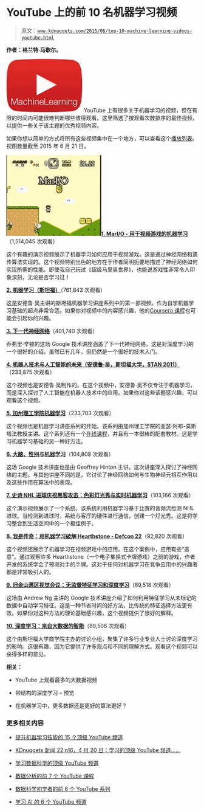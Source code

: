 # YouTube 上的前 10 名机器学习视频

> 原文：[`www.kdnuggets.com/2015/06/top-10-machine-learning-videos-youtube.html`](https://www.kdnuggets.com/2015/06/top-10-machine-learning-videos-youtube.html)

**作者：格兰特·马歇尔。**

![Machine Learning on YouTube](img/f25b548ce2996fe78d0b3edfd7831745.png) YouTube 上有很多关于机器学习的视频，但在有限的时间内可能很难判断哪些值得观看。这里筛选了按观看次数排序的最佳视频，以提供一些关于该主题的优秀视频内容。

如果你想以简单的方式将所有这些视频集中在一个地方，可以查看这个[播放列表](https://www.youtube.com/watch?v=qv6UVOQ0F44&list=PL_XgCvc6oOlwGLZWh7u0k7eIOLmdHlWXH)。视图数量截至 2015 年 6 月 21 日。

![mario-screen](img/9bbc8d223fc78adb9f16f764e3ca4e05.png)**[1\. MarI/O - 用于视频游戏的机器学习](https://www.youtube.com/watch?v=qv6UVOQ0F44)**（1,514,045 次观看）

这个有趣的演示视频展示了机器学习如何应用于视频游戏。这是通过神经网络和遗传算法实现的。这个视频特别出色的地方在于作者简明扼要地描述了神经网络如何实现所需的性能。即使我自己玩过《超级马里奥世界》，也能说游戏性非常令人印象深刻，无论是否学习过！

**[2\. 机器学习（斯坦福）](https://www.youtube.com/watch?v=UzxYlbK2c7E)**（761,843 次观看）

这是安德鲁·吴主讲的斯坦福机器学习讲座系列中的第一部视频。作为自学机器学习基础的起点非常合适。如果你对视频中的内容感兴趣，他的[Coursera 课程](https://www.coursera.org/course/ml)也可能会引起你的兴趣。

**[3\. 下一代神经网络](https://www.youtube.com/watch?v=AyzOUbkUf3M)**（401,740 次观看）

乔弗里·辛顿的这场 Google 技术讲座涵盖了下一代神经网络。这是对深度学习的一个很好的介绍。虽然已有几年，但仍然是一个很好的技术入门。

**[4\. 机器人技术与人工智能的未来（安德鲁·吴，斯坦福大学，STAN 2011）](https://www.youtube.com/watch?v=AY4ajbu_G3k)**（233,875 次观看）

这个视频也是安德鲁·吴制作的。在这个视频中，安德鲁·吴不仅专注于机器学习，而是深入探讨了人工智能在机器人技术中的应用。如果你对这些话题感兴趣，可以观看这个视频。

**[5\. 加州理工学院机器学习](https://www.youtube.com/watch?v=mbyG85GZ0PI)**（233,703 次观看）

这个视频也是机器学习讲座系列的开始。该系列由加州理工学院的亚瑟·阿布-莫斯塔法教授主讲。这个系列还有一个[在线课程](https://work.caltech.edu/telecourse.html)，并且有一本很棒的配套教材。这是学习机器学习基础的另一种好方法。

**[6. 大脑、性别与机器学习](https://www.youtube.com/watch?v=DleXA5ADG78)**（104,808 次观看）

这场 Google 技术讲座也是由 Geoffrey Hinton 主讲。这次讲座深入探讨了神经网络的主题。与其他讲座不同的是，它讨论了神经网络如何与生物神经元相互作用以及这些作用在算法中的表现。

**[7. 史诗 NHL 进球庆祝黑客攻击：色彩灯光秀与实时机器学习](https://www.youtube.com/watch?v=tmh_eAq9yp4)**（103,166 次观看）

这个演示视频展示了一个系统，该系统利用机器学习基于比赛的音频流检测 NHL 进球。当检测到进球时，系统与客厅的硬件进行通信，创建一个灯光秀。这是将学习整合到生活空间中的一个极佳例子。

**[8. 我是传奇：用机器学习破解 Hearthstone - Defcon 22](https://www.youtube.com/watch?v=ao3P5QCrF_M)**（92,820 次观看）

这个视频还展示了机器学习在视频游戏中的应用。在这个案例中，应用有些“恶意”。通过观察许多 Hearthstone（一个电子集换式卡牌游戏）之前的游戏，作者开发的系统学会了预测对手的手牌。这对于任何对机器学习在竞争应用中的兴趣者都是非常吸引人的。

**[9. 旧金山湾区视觉会议：无监督特征学习和深度学习](https://www.youtube.com/watch?v=ZmNOAtZIgIk)**（89,518 次观看）

这场由 Andrew Ng 主讲的 Google 技术讲座介绍了如何利用特征学习从未标记的数据中自动学习特征。这是一种节省时间的好方法，比传统的特征选择方法更有效。如果你对这种方法的理论基础感兴趣，这个视频提供了很好的解释。

**[10. 深度学习：来自大数据的智能](https://www.youtube.com/watch?v=czLI3oLDe8M)**（89,506 次观看）

这个由斯坦福大学商学院主办的讨论小组，聚集了许多行业专业人士讨论深度学习的影响。这很有趣，因为它提供了许多观点和不同的理解方式。观看这个视频可以获得多样的意见。

**相关：**

+   YouTube 上观看最多的大数据视频

+   带结构的深度学习 – 预览

+   在机器学习中，更多数据还是更好的算法更好？

### 更多相关内容

+   [提升机器学习技能的 15 个顶级 YouTube 频道](https://www.kdnuggets.com/2023/03/top-15-youtube-channels-level-machine-learning-skills.html)

+   [KDnuggets 新闻 22:n16，4 月 20 日：学习的顶级 YouTube 频道……](https://www.kdnuggets.com/2022/n16.html)

+   [学习数据科学的顶级 YouTube 频道](https://www.kdnuggets.com/2022/04/top-youtube-channels-learning-data-science.html)

+   [数据分析的前 7 个 YouTube 课程](https://www.kdnuggets.com/2022/02/top-7-youtube-courses-data-analytics.html)

+   [数据科学初学者的前 6 个 YouTube 系列](https://www.kdnuggets.com/top-6-youtube-series-for-data-science-beginners)

+   [学习 AI 的 6 个 YouTube 频道](https://www.kdnuggets.com/6-youtube-channels-to-learn-about-ai)
